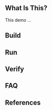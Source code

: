 ## **What Is This?**

This demo ...

## **Build**

## **Run**

## **Verify**

## **FAQ**

## **References**

